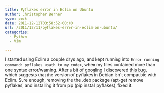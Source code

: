 ```yaml
---
title: Pyflakes error in Eclim on Ubuntu
author: Christopher Berner
type: post
date: 2011-12-12T03:58:52+00:00
url: /2011/12/11/pyflakes-error-in-eclim-on-ubuntu/
categories:
  - Python
  - Vim

---
```

I started using Eclim a couple days ago, and kept running into `Error running command: pyflakes <path to my code>`, when my files contained more than one syntax error/warning. After a bit of googling I discovered [this bug][1], which suggests that the version of pyflakes in Debian isn't compatible with Eclim. Sure enough, removing the the .deb package (apt-get remove pyflakes) and installing it from pip (pip install pyflakes), fixed it.

 [1]: https://github.com/ervandew/eclim/issues/33
